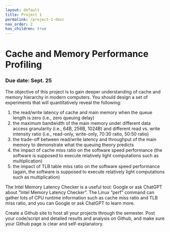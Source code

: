 ```yaml
---
layout: default
title: Project 1
permalink: /project-1-desc
nav_order: 2
has_children: true
---
```


# Cache and Memory Performance Profiling
### Due date: Sept. 25

The objective of this project is to gain deeper understanding of cache and memory hierarchy in modern computers. You should design a set of experiments that will quantitatively reveal the following:
1. the read/write latency of cache and main memory when the queue length is zero (i.e., zero queuing delay)
2. the maximum bandwidth of the main memory under different data access granularity (i.e., 64B, 256B, 1024B) and different read vs. write intensity ratio (i.e., read-only, write-only, 70:30 ratio, 50:50 ratio)
3.  the trade-off between read/write latency and throughput of the main memory to demonstrate what the queuing theory predicts
4.  the impact of cache miss ratio on the software speed performance (the software is supposed to execute relatively light computations such as multiplication)
5.  the impact of TLB table miss ratio on the software speed performance (again, the software is supposed to execute relatively light computations such as multiplication)

The Intel Memory Latency Checker is a useful tool: Google or ask ChatGPT about “Intel Memory Latency Checker”. The Linux “perf” command can gather lots of CPU runtime information such as cache miss ratio and TLB miss ratio, and you can Google or ask ChatGPT to learn more.

Create a Github site to host all your projects through the semester. Post your code/script and detailed results and analysis on Github, and make sure your Github page is clear and self-explanatory.